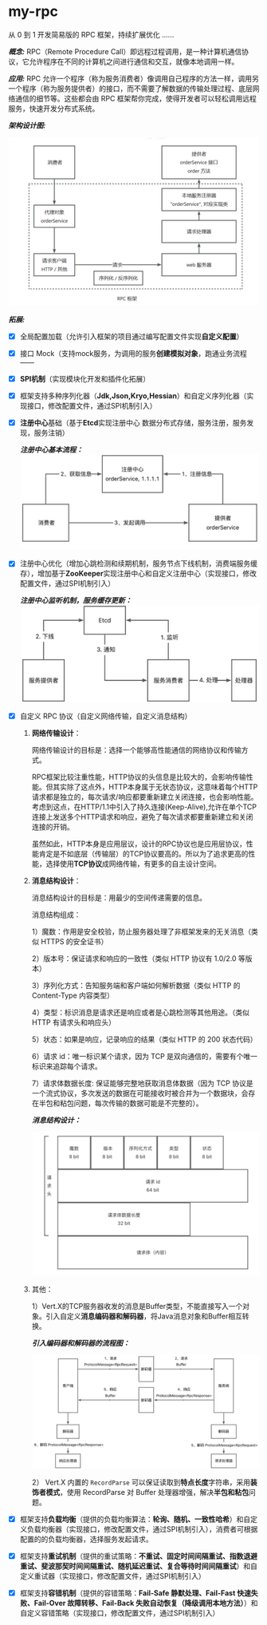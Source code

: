 # my-rpc

从 0 到 1 开发简易版的 RPC 框架，持续扩展优化 ......

***概念:*** RPC（Remote Procedure Call）即远程过程调用，是一种计算机通信协议，它允许程序在不同的计算机之间进行通信和交互，就像本地调用一样。

***应用:*** RPC 允许一个程序（称为服务消费者）像调用自己程序的方法一样，调用另一个程序（称为服务提供者）的接口，而不需要了解数据的传输处理过程、底层网络通信的细节等。这些都会由 RPC 框架帮你完成，使得开发者可以轻松调用远程服务，快速开发分布式系统。

***架构设计图:***

![架构设计图](./docs/structure.png)

***拓展:***
- [x] 全局配置加载（允许引入框架的项目通过编写配置文件实现**自定义配置**）

- [x] 接口 Mock（支持mock服务，为调用的服务**创建模拟对象**，跑通业务流程——

- [x] **SPI机制**（实现模块化开发和插件化拓展）

- [x] 框架支持多种序列化器（**Jdk,Json,Kryo,Hessian**）和自定义序列化器（实现接口，修改配置文件，通过SPI机制引入）

- [x] **注册中心**基础（基于**Etcd**实现注册中心 数据分布式存储，服务注册，服务发现，服务注销）

  ***注册中心基本流程：***
  ![](./docs/registry.png)

- [x] 注册中心优化（增加心跳检测和续期机制，服务节点下线机制，消费端服务缓存），增加基于**ZooKeeper**实现注册中心和自定义注册中心（实现接口，修改配置文件，通过SPI机制引入）

  ***注册中心监听机制，服务缓存更新：***
  ![](./docs/registry-opt1.png)

- [x] 自定义 RPC 协议（自定义网络传输，自定义消息结构）

  1. **网络传输设计**：

     网络传输设计的目标是：选择一个能够高性能通信的网络协议和传输方式。

     RPC框架比较注重性能，HTTP协议的头信息是比较大的，会影响传输性能。但其实除了这点外，HTTP本身属于无状态协议，这意味着每个HTTP请求都是独立的，每次请求/响应都要重新建立关闭连接，也会影响性能。考虑到这点，在HTTP/1.1中引入了持久连接(Keep-Alive),允许在单个TCP连接上发送多个HTTP请求和响应，避免了每次请求都要重新建立和关闭连接的开销。

     虽然如此，HTTP本身是应用层议，设计的RPC协议也是应用层协议，性能肯定是不如底层（传输层）的TCP协议要高的。所以为了追求更高的性能，选择使用**TCP协议**成网络传输，有更多的自主设计空间。

  2. **消息结构设计**：

     消息结构设计的目标是：用最少的空间传递需要的信息。

     消息结构组成：

     1）魔数：作用是安全校验，防止服务器处理了非框架发来的无关消息（类似 HTTPS 的安全证书）

     2）版本号：保证请求和响应的一致性（类似 HTTP 协议有 1.0/2.0 等版本）

     3）序列化方式：告知服务端和客户端如何解析数据（类似 HTTP 的 Content-Type 内容类型）

     4）类型：标识消息是请求还是响应或者是心跳检测等其他用途。（类似 HTTP 有请求头和响应头）

     5）状态：如果是响应，记录响应的结果（类似 HTTP 的 200 状态代码）

     6）请求 id：唯一标识某个请求，因为 TCP 是双向通信的，需要有个唯一标识来追踪每个请求。

     7）请求体数据长度: 保证能够完整地获取消息体数据（因为 TCP 协议是一个流式协议，多次发送的数据在可能接收时被合并为一个数据块，会存在半包和粘包问题，每次传输的数据可能是不完整的）。

     ***消息结构设计：***

     ![](./docs/ProtocolMessageStruct.png)

  3. 其他：

     1）Vert.X的TCP服务器收发的消息是Buffer类型，不能直接写入一个对象。引入自定义**消息编码器和解码器**，将Java消息对象和Buffer相互转换。

     ***引入编码器和解码器的流程图：***

     ![](./docs/encoderAndDecoder.png)

     2） Vert.X 内置的 `RecordParse` 可以保证读取到**特点长度**字符串，采用**装饰者模式**，使用 RecordParse 对 Buffer 处理器增强，解决**半包和粘包**问题。


- [x] 框架支持**负载均衡**（提供的负载均衡算法：**轮询、随机、一致性哈希**）和自定义负载均衡器（实现接口，修改配置文件，通过SPI机制引入），消费者可根据配置的的负载均衡器，选择服务发起请求。
- [x] 框架支持**重试机制**（提供的重试策略：**不重试、固定时间间隔重试、指数退避重试、斐波那契时间间隔重试、随机延迟重试、复合等待时间间隔重试**）和自定义重试器（实现接口，修改配置文件，通过SPI机制引入）
- [x] 框架支持**容错机制**（提供的容错策略：**Fail-Safe 静默处理、Fail-Fast 快速失败、Fail-Over 故障转移、Fail-Back 失败自动恢复（降级调用本地方法）**）和自定义容错策略（实现接口，修改配置文件，通过SPI机制引入）